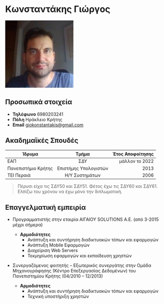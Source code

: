 # Κωνσταντάκης Γιώργος

![](photo.jpg)

## **Προσωπικά στοιχεία**

- **Τηλέφωνο** 6980203241
- **Πόλη** Ηράκλειο Κρήτης
- **Email** giokonstantakis@gmail.com


## **Ακαδημαϊκές Σπουδές**



| Ίδρυμα        | Τμήμα           | Έτος Αποφοίτησης  |
| ------------- |:-------------:| -----:|
| ΕΑΠ | ΣΔΥ      |    μάλλον το 2022 |
| Πανεπιστήμιο Κρήτης      | Επιστήμης Υπολογιστών | 2013 |
| ΤΕΙ Περαιά     | Η/Υ Συστημάτων      |   2006 |


> Πέρυσι είχα τις ΣΔΥ50 και ΣΔΥ51.
> Φέτος έχω τις ΣΔΥ60 και ΣΔΥ61.
> Ελπίζω του χρόνου να έχω μόνο την διπλωματική.

## **Επαγγελματική εμπειρία**

- Προγραμματιστής στην εταιρία ΑΙΓΑΙΟΥ SOLUTIONS Α.Ε. (από 3-2015 μέχρι σήμερα)
  - **Αρμοδιότητες**
    - Ανάπτυξη και συντήρηση διαδικτυακών τόπων και εφαρμογών
    - Ανάπτυξη Mobile Εφαρμογών
    - Διαχείριση Web Servers
    - Τεκμηρίωση εφαρμογών και εκπαίδευση χρηστών
    
- Συνεργαζόμενος φοιτητής – Εξωτερικός συνεργάτης στην Ομάδα Μηχανογράφησης (Κέντρο Επεξεργασίας Δεδομένων) του Πανεπιστημίου Κρήτης (04/2010 – 12/2013)
  - **Αρμοδιότητες**
    - Ανάπτυξη και συντήρηση διαδικτυακών τόπων και εφαρμογών
    - Τεχνική υποστήριξη χρηστών
